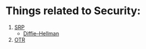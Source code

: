 # Things related to Security:
1. [SRP](http://srp.stanford.edu/)
   * [Diffie–Hellman](https://en.wikipedia.org/wiki/Diffie%E2%80%93Hellman_key_exchange)
2. [OTR](https://otr.cypherpunks.ca/)
